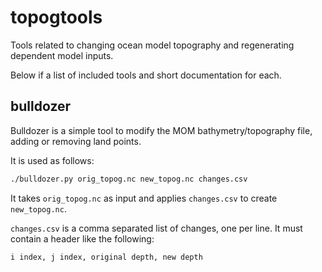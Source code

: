 # topogtools

Tools related to changing ocean model topography and regenerating dependent model inputs.

Below if a list of included tools and short documentation for each.

## bulldozer

Bulldozer is a simple tool to modify the MOM bathymetry/topography file, adding or removing land points.

It is used as follows:

```bash
./bulldozer.py orig_topog.nc new_topog.nc changes.csv
```

It takes `orig_topog.nc` as input and applies `changes.csv` to create `new_topog.nc`.

`changes.csv` is a comma separated list of changes, one per line. It must contain a header like the following:

```
i index, j index, original depth, new depth
```
